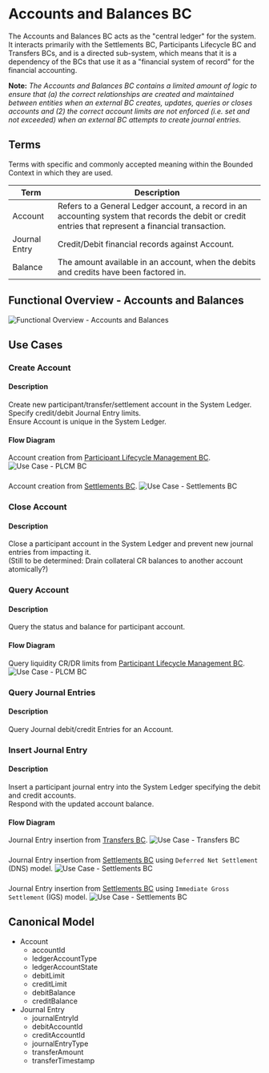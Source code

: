 # Accounts and Balances BC

The Accounts and Balances BC acts as the "central ledger" for the system. It interacts primarily with the Settlements BC, Participants Lifecycle BC and Transfers BCs, and is a directed sub-system, which means that it is a dependency of the BCs that use it as a "financial system of record" for the financial accounting.

**Note:** *The Accounts and Balances BC contains a limited amount of logic to ensure that (a) the correct relationships are created and maintained between entities when an external BC creates, updates, queries or closes accounts and (2) the correct account limits are not enforced (i.e. set and not exceeded) when an external BC attempts to create journal entries.*

## Terms

Terms with specific and commonly accepted meaning within the Bounded Context in which they are used.

| Term | Description |
|---|---|
| Account | Refers to a General Ledger account, a record in an accounting system that records the debit or credit entries that represent a financial transaction. |
| Journal Entry | Credit/Debit financial records against Account. | 
| Balance | The amount available in an account, when the debits and credits have been factored in. | 

## Functional Overview - Accounts and Balances

![Functional Overview - Accounts and Balances](./assets/functionalOverview.png)
>

## Use Cases

### Create Account

#### Description

Create new participant/transfer/settlement account in the System Ledger. <br/>Specify credit/debit Journal Entry limits.<br/>Ensure Account is unique in the System Ledger.

#### Flow Diagram
Account creation from [Participant Lifecycle Management BC](../participantLifecycleManagement/index.md).
![Use Case - PLCM BC](../participantLifecycleManagement/assets/6-participant-accounts.jpg)
###

Account creation from [Settlements BC](../settlements/index.md).
![Use Case - Settlements BC](../settlements/assets/settleBootSettleModel_20210827.png)
###

### Close Account

#### Description

Close a participant account in the System Ledger and prevent new journal entries from impacting it. <br/>(Still to be determined: Drain collateral CR balances to another account atomically?)

### Query Account

#### Description

Query the status and balance for participant account.

#### Flow Diagram

Query liquidity CR/DR limits from [Participant Lifecycle Management BC](../participantLifecycleManagement/index.md).
![Use Case - PLCM BC](../participantLifecycleManagement/assets/11-liquidity-cover-queries.jpg)

### Query Journal Entries

#### Description

Query Journal debit/credit Entries for an Account.

### Insert Journal Entry

#### Description

Insert a participant journal entry into the System Ledger specifying the debit and credit accounts.<br/>Respond with the updated account balance.

#### Flow Diagram

Journal Entry insertion from [Transfers BC](../transfers/index.md).
![Use Case - Transfers BC](../transfers/assets/transfersUniversal_20210715.png)
###

Journal Entry insertion from [Settlements BC](../settlements/index.md) using `Deferred Net Settlement` (DNS) model.
![Use Case - Settlements BC](../settlements/assets/settleDeferredNet_20210827.png)
### 

Journal Entry insertion from [Settlements BC](../settlements/index.md) using `Immediate Gross Settlement` (IGS) model.
![Use Case - Settlements BC](../settlements/assets/settleImediateGross_20210827.png)

## Canonical Model

- Account
  - accountId
  - ledgerAccountType
  - ledgerAccountState
  - debitLimit
  - creditLimit
  - debitBalance
  - creditBalance
- Journal Entry
  - journalEntryId
  - debitAccountId
  - creditAccountId
  - journalEntryType
  - transferAmount
  - transferTimestamp

<!-- Footnotes themselves at the bottom. -->
<!-- ## Notes -->

[^1]: Common Interfaces: [Mojaloop Common Interface List](../../commonInterfaces.md)
